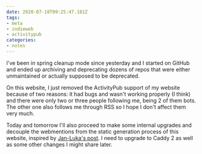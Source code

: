 ```yaml
---
date: 2020-07-18T09:25:47.181Z
tags:
- meta
- indieweb
- activitypub
categories:
- notes
---
```


I've been in spring cleanup mode since yesterday and I started on GitHub and ended up archiving and deprecating dozens of repos that were either unmaintained or actually supposed to be deprecated.

On this website, I just removed the ActivityPub support of my website because of two reasons: it had bugs and wasn't working properly (I think) and there were only two or three people following me, being 2 of them bots. The other one also follows me through RSS so I hope I don't affect them very much.

Today and tomorrow I'll also proceed to make some internal upgrades and decouple the webmentions from the static generation process of this website, inspired by [Jan-Luka's post](https://jlelse.blog/micro/2020/07/webmentiond/). I need to upgrade to Caddy 2 as well as some other changes I might share later.
